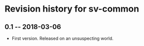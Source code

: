 # Revision history for sv-common

## 0.1 -- 2018-03-06

* First version. Released on an unsuspecting world.
